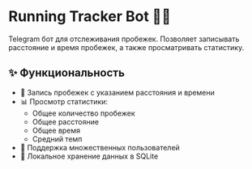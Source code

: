 # Running Tracker Bot 🏃‍♂️

Telegram бот для отслеживания пробежек. Позволяет записывать расстояние и время пробежек, а также просматривать статистику.

## ✨ Функциональность

- 📝 Запись пробежек с указанием расстояния и времени
- 📊 Просмотр статистики:
  - Общее количество пробежек
  - Общее расстояние
  - Общее время
  - Средний темп
- 👥 Поддержка множественных пользователей
- 💾 Локальное хранение данных в SQLite


